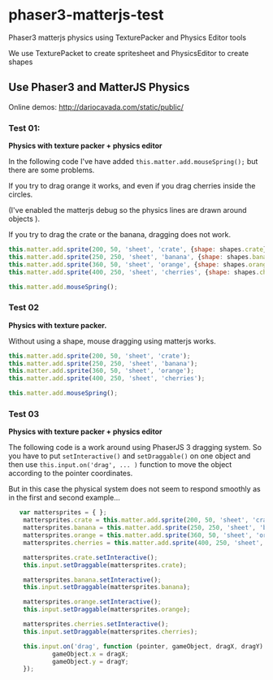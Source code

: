 # phaser3-matterjs-test
Phaser3 matterjs physics using TexturePacker and Physics Editor tools

We use TexturePacket to create spritesheet and PhysicsEditor to create shapes

## Use Phaser3 and MatterJS Physics

Online demos:
http://dariocavada.com/static/public/

### Test 01: 
**Physics with texture packer + physics editor**

In the following code I've have added `this.matter.add.mouseSpring();`
but there are some problems. 

If you try to drag orange it works, and even if you drag cherries inside the circles.

(I've enabled the matterjs debug so the physics lines are drawn around objects ).

If you try to drag the crate or the banana, dragging does not work.

```javascript
this.matter.add.sprite(200, 50, 'sheet', 'crate', {shape: shapes.crate});
this.matter.add.sprite(250, 250, 'sheet', 'banana', {shape: shapes.banana});
this.matter.add.sprite(360, 50, 'sheet', 'orange', {shape: shapes.orange});
this.matter.add.sprite(400, 250, 'sheet', 'cherries', {shape: shapes.cherries});

this.matter.add.mouseSpring();
```

### Test 02
**Physics with texture packer.**

Without using a shape, mouse dragging using matterjs works.

```javascript
this.matter.add.sprite(200, 50, 'sheet', 'crate');
this.matter.add.sprite(250, 250, 'sheet', 'banana');
this.matter.add.sprite(360, 50, 'sheet', 'orange');
this.matter.add.sprite(400, 250, 'sheet', 'cherries');

this.matter.add.mouseSpring();
```

### Test 03
**Physics with texture packer + physics editor**

The following code is a work around using PhaserJS 3 dragging system.
So you have to put `setInteractive()` and `setDraggable()` on one object and then use `this.input.on('drag', ... )` function to move the object according to the pointer coordinates. 

But in this case the physical system does not seem to respond smoothly as in the first and second example...

```javascript
   var mattersprites = { };
    mattersprites.crate = this.matter.add.sprite(200, 50, 'sheet', 'crate', {shape: shapes.crate});
    mattersprites.banana = this.matter.add.sprite(250, 250, 'sheet', 'banana', {shape: shapes.banana});
    mattersprites.orange = this.matter.add.sprite(360, 50, 'sheet', 'orange', {shape: shapes.orange});
    mattersprites.cherries = this.matter.add.sprite(400, 250, 'sheet', 'cherries', {shape: shapes.cherries});

    mattersprites.crate.setInteractive();
    this.input.setDraggable(mattersprites.crate);

    mattersprites.banana.setInteractive();
    this.input.setDraggable(mattersprites.banana);

    mattersprites.orange.setInteractive();
    this.input.setDraggable(mattersprites.orange);

    mattersprites.cherries.setInteractive();
    this.input.setDraggable(mattersprites.cherries);

    this.input.on('drag', function (pointer, gameObject, dragX, dragY) {
            gameObject.x = dragX;
            gameObject.y = dragY;
    });
```
